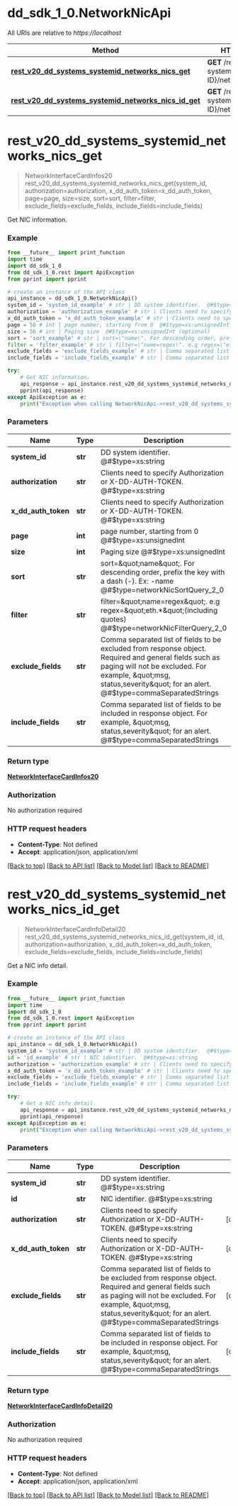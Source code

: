 # dd_sdk_1_0.NetworkNicApi

All URIs are relative to *https://localhost*

Method | HTTP request | Description
------------- | ------------- | -------------
[**rest_v20_dd_systems_systemid_networks_nics_get**](NetworkNicApi.md#rest_v20_dd_systems_systemid_networks_nics_get) | **GET** /rest/v2.0/dd-systems/{SYSTEM-ID}/networks/nics | Get NIC information.
[**rest_v20_dd_systems_systemid_networks_nics_id_get**](NetworkNicApi.md#rest_v20_dd_systems_systemid_networks_nics_id_get) | **GET** /rest/v2.0/dd-systems/{SYSTEM-ID}/networks/nics/{ID} | Get a NIC info detail.


# **rest_v20_dd_systems_systemid_networks_nics_get**
> NetworkInterfaceCardInfos20 rest_v20_dd_systems_systemid_networks_nics_get(system_id, authorization=authorization, x_dd_auth_token=x_dd_auth_token, page=page, size=size, sort=sort, filter=filter, exclude_fields=exclude_fields, include_fields=include_fields)

Get NIC information.

### Example
```python
from __future__ import print_function
import time
import dd_sdk_1_0
from dd_sdk_1_0.rest import ApiException
from pprint import pprint

# create an instance of the API class
api_instance = dd_sdk_1_0.NetworkNicApi()
system_id = 'system_id_example' # str | DD system identifier.  @#$type=xs:string
authorization = 'authorization_example' # str | Clients need to specify Authorization or X-DD-AUTH-TOKEN.  @#$type=xs:string (optional)
x_dd_auth_token = 'x_dd_auth_token_example' # str | Clients need to specify Authorization or X-DD-AUTH-TOKEN.  @#$type=xs:string (optional)
page = 56 # int | page number, starting from 0  @#$type=xs:unsignedInt (optional)
size = 56 # int | Paging size  @#$type=xs:unsignedInt (optional)
sort = 'sort_example' # str | sort=\"name\". For descending order, prefix the key with a dash (-). Ex: -name  @#$type=networkNicSortQuery_2_0 (optional)
filter = 'filter_example' # str | filter=\"name=regex\". e.g regex=\"eth.*\"(including quotes)  @#$type=networkNicFilterQuery_2_0 (optional)
exclude_fields = 'exclude_fields_example' # str | Comma separated list of fields to be excluded from response object. Required and general fields such as paging will not be excluded. For example, \"msg, status,severity\" for an alert.  @#$type=commaSeparatedStrings (optional)
include_fields = 'include_fields_example' # str | Comma separated list of fields to be included in response object. For example, \"msg, status,severity\" for an alert.  @#$type=commaSeparatedStrings (optional)

try:
    # Get NIC information.
    api_response = api_instance.rest_v20_dd_systems_systemid_networks_nics_get(system_id, authorization=authorization, x_dd_auth_token=x_dd_auth_token, page=page, size=size, sort=sort, filter=filter, exclude_fields=exclude_fields, include_fields=include_fields)
    pprint(api_response)
except ApiException as e:
    print("Exception when calling NetworkNicApi->rest_v20_dd_systems_systemid_networks_nics_get: %s\n" % e)
```

### Parameters

Name | Type | Description  | Notes
------------- | ------------- | ------------- | -------------
 **system_id** | **str**| DD system identifier.  @#$type&#x3D;xs:string | 
 **authorization** | **str**| Clients need to specify Authorization or X-DD-AUTH-TOKEN.  @#$type&#x3D;xs:string | [optional] 
 **x_dd_auth_token** | **str**| Clients need to specify Authorization or X-DD-AUTH-TOKEN.  @#$type&#x3D;xs:string | [optional] 
 **page** | **int**| page number, starting from 0  @#$type&#x3D;xs:unsignedInt | [optional] 
 **size** | **int**| Paging size  @#$type&#x3D;xs:unsignedInt | [optional] 
 **sort** | **str**| sort&#x3D;\&quot;name\&quot;. For descending order, prefix the key with a dash (-). Ex: -name  @#$type&#x3D;networkNicSortQuery_2_0 | [optional] 
 **filter** | **str**| filter&#x3D;\&quot;name&#x3D;regex\&quot;. e.g regex&#x3D;\&quot;eth.*\&quot;(including quotes)  @#$type&#x3D;networkNicFilterQuery_2_0 | [optional] 
 **exclude_fields** | **str**| Comma separated list of fields to be excluded from response object. Required and general fields such as paging will not be excluded. For example, \&quot;msg, status,severity\&quot; for an alert.  @#$type&#x3D;commaSeparatedStrings | [optional] 
 **include_fields** | **str**| Comma separated list of fields to be included in response object. For example, \&quot;msg, status,severity\&quot; for an alert.  @#$type&#x3D;commaSeparatedStrings | [optional] 

### Return type

[**NetworkInterfaceCardInfos20**](NetworkInterfaceCardInfos20.md)

### Authorization

No authorization required

### HTTP request headers

 - **Content-Type**: Not defined
 - **Accept**: application/json, application/xml

[[Back to top]](#) [[Back to API list]](../README.md#documentation-for-api-endpoints) [[Back to Model list]](../README.md#documentation-for-models) [[Back to README]](../README.md)

# **rest_v20_dd_systems_systemid_networks_nics_id_get**
> NetworkInterfaceCardInfoDetail20 rest_v20_dd_systems_systemid_networks_nics_id_get(system_id, id, authorization=authorization, x_dd_auth_token=x_dd_auth_token, exclude_fields=exclude_fields, include_fields=include_fields)

Get a NIC info detail.

### Example
```python
from __future__ import print_function
import time
import dd_sdk_1_0
from dd_sdk_1_0.rest import ApiException
from pprint import pprint

# create an instance of the API class
api_instance = dd_sdk_1_0.NetworkNicApi()
system_id = 'system_id_example' # str | DD system identifier.  @#$type=xs:string
id = 'id_example' # str | NIC identifier.  @#$type=xs:string
authorization = 'authorization_example' # str | Clients need to specify Authorization or X-DD-AUTH-TOKEN.  @#$type=xs:string (optional)
x_dd_auth_token = 'x_dd_auth_token_example' # str | Clients need to specify Authorization or X-DD-AUTH-TOKEN.  @#$type=xs:string (optional)
exclude_fields = 'exclude_fields_example' # str | Comma separated list of fields to be excluded from response object. Required and general fields such as paging will not be excluded. For example, \"msg, status,severity\" for an alert.  @#$type=commaSeparatedStrings (optional)
include_fields = 'include_fields_example' # str | Comma separated list of fields to be included in response object. For example, \"msg, status,severity\" for an alert.  @#$type=commaSeparatedStrings (optional)

try:
    # Get a NIC info detail.
    api_response = api_instance.rest_v20_dd_systems_systemid_networks_nics_id_get(system_id, id, authorization=authorization, x_dd_auth_token=x_dd_auth_token, exclude_fields=exclude_fields, include_fields=include_fields)
    pprint(api_response)
except ApiException as e:
    print("Exception when calling NetworkNicApi->rest_v20_dd_systems_systemid_networks_nics_id_get: %s\n" % e)
```

### Parameters

Name | Type | Description  | Notes
------------- | ------------- | ------------- | -------------
 **system_id** | **str**| DD system identifier.  @#$type&#x3D;xs:string | 
 **id** | **str**| NIC identifier.  @#$type&#x3D;xs:string | 
 **authorization** | **str**| Clients need to specify Authorization or X-DD-AUTH-TOKEN.  @#$type&#x3D;xs:string | [optional] 
 **x_dd_auth_token** | **str**| Clients need to specify Authorization or X-DD-AUTH-TOKEN.  @#$type&#x3D;xs:string | [optional] 
 **exclude_fields** | **str**| Comma separated list of fields to be excluded from response object. Required and general fields such as paging will not be excluded. For example, \&quot;msg, status,severity\&quot; for an alert.  @#$type&#x3D;commaSeparatedStrings | [optional] 
 **include_fields** | **str**| Comma separated list of fields to be included in response object. For example, \&quot;msg, status,severity\&quot; for an alert.  @#$type&#x3D;commaSeparatedStrings | [optional] 

### Return type

[**NetworkInterfaceCardInfoDetail20**](NetworkInterfaceCardInfoDetail20.md)

### Authorization

No authorization required

### HTTP request headers

 - **Content-Type**: Not defined
 - **Accept**: application/json, application/xml

[[Back to top]](#) [[Back to API list]](../README.md#documentation-for-api-endpoints) [[Back to Model list]](../README.md#documentation-for-models) [[Back to README]](../README.md)

